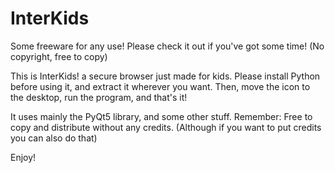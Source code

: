 # InterKids
Some freeware for any use! Please check it out if you've got some time! (No copyright, free to copy)


This is InterKids! a secure browser just made for kids. Please install Python before using it, and extract it wherever you want.
Then, move the icon to the desktop, run the program, and that's it!

It uses mainly the PyQt5 library, and some other stuff. 
Remember: Free to copy and distribute without any credits. (Although if you want to put credits you can also do that)

Enjoy!

